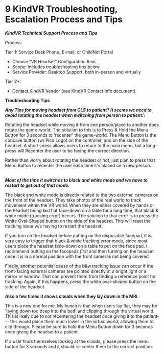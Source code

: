# 9 KindVR Troubleshooting, Escalation Process and Tips

_**KindVR Technical Support Process and Tips**_

Process

Tier 1: Service Desk Phone, E-mail, or ChildNet Portal

* Choose “VR Headset” Configuration Item
* Scope: Includes troubleshooting tips below
* Service Provider: Desktop Support, both in-person and virtually

Tier 2+:

* Contact KindVR Vendor (see KindVR Contact Info document)

**Troubleshooting Tips**

_**Any Tips for moving headset from CLS to patient? It seems we need to avoid rotating the headset when switching from person to patient.**_\


Rotating the headset while moving it from one person/place to another does rotate the game-world. The solution to this is to Press & Hold the Menu Button for 3 seconds to 'recenter' the game-world. The Menu Button is the concave button (w/ Pico Logo) on the controller, and on the side of the headset. A short-press allows users to return to the main menu, but a long-press will Recenter the user to be facing the correct direction.

Rather than worry about rotating the headset or not, just plan to press that Menu Button to recenter the user each time it's placed on a new person. .

\
_**Most of the time it switches to black and white mode and we have to restart to get out of that mode.**_

The black and white mode is directly related to the two external cameras on the front of the headset. They take photos of the real world to track movement within the VR world. When they are either covered by hands or the headset being laid flat face-down on a table for a long time, that black & white mode (tracking error) occurs. The solution to that error is to press the White Oval-Shaped button on the side of the headset. This will reset the tracking issue w/o having to restart the headset.

If you turn on the headset before putting on the disposable facepad, it is very easy to trigger that black & white tracking error mode, since most users place the headset face-down on a table to put on the face pad. I recommend putting on the facepads _first_ and then turning on the headset once it is in a normal position with the front cameras not being covered.

Finally, another potential cause of the b\&w tracking issue can occur if the front-facing external cameras are pointed directly at a bright light or a mirror or window. That can prevent them from finding a reference point for tracking. Again, if this happens, press the white oval-shaped button on the side of the headset.

**Also a few times it shows clouds when they lay down in the MRI.**

This is a new one for me. My hunch is that when users lay flat, they may be 'laying down too deep into the bed' and clipping through the virtual world. This is likely due to not recentering the headset once giving it to the patient--- this would place them much lower in the virtual world, allowing them to clip through. Please be sure to hold the Menu Button down for 3 seconds once giving the headset to a patient.

If a user finds themselves looking at the clouds, please press the menu button for 3 seconds and it should re-center them to the correct position.
